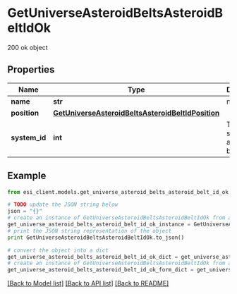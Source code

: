 # GetUniverseAsteroidBeltsAsteroidBeltIdOk

200 ok object

## Properties

Name | Type | Description | Notes
------------ | ------------- | ------------- | -------------
**name** | **str** | name string | 
**position** | [**GetUniverseAsteroidBeltsAsteroidBeltIdPosition**](GetUniverseAsteroidBeltsAsteroidBeltIdPosition.md) |  | 
**system_id** | **int** | The solar system this asteroid belt is in | 

## Example

```python
from esi_client.models.get_universe_asteroid_belts_asteroid_belt_id_ok import GetUniverseAsteroidBeltsAsteroidBeltIdOk

# TODO update the JSON string below
json = "{}"
# create an instance of GetUniverseAsteroidBeltsAsteroidBeltIdOk from a JSON string
get_universe_asteroid_belts_asteroid_belt_id_ok_instance = GetUniverseAsteroidBeltsAsteroidBeltIdOk.from_json(json)
# print the JSON string representation of the object
print GetUniverseAsteroidBeltsAsteroidBeltIdOk.to_json()

# convert the object into a dict
get_universe_asteroid_belts_asteroid_belt_id_ok_dict = get_universe_asteroid_belts_asteroid_belt_id_ok_instance.to_dict()
# create an instance of GetUniverseAsteroidBeltsAsteroidBeltIdOk from a dict
get_universe_asteroid_belts_asteroid_belt_id_ok_form_dict = get_universe_asteroid_belts_asteroid_belt_id_ok.from_dict(get_universe_asteroid_belts_asteroid_belt_id_ok_dict)
```
[[Back to Model list]](../README.md#documentation-for-models) [[Back to API list]](../README.md#documentation-for-api-endpoints) [[Back to README]](../README.md)


